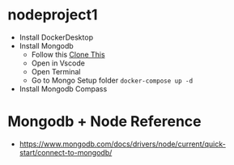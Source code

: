 # nodeproject1

- Install DockerDesktop
- Install Mongodb
  - Follow this [Clone This](https://github.com/kodedocker/docker-compose-ref)
  - Open in Vscode
  - Open Terminal
  - Go to Mongo Setup folder
    `docker-compose up -d`
- Install Mongodb Compass

# Mongodb + Node Reference

- https://www.mongodb.com/docs/drivers/node/current/quick-start/connect-to-mongodb/
